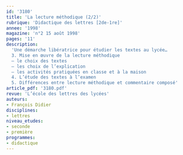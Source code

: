 ```yaml
---
id: '3180'
title: 'La lecture méthodique (2/2)'
rubrique: 'Didactique des lettres [2de-1re]'
annee: '1998'
magazine: 'n°2 15 août 1998'
pages: '11'
description: 
  'Une démarche libératrice pour étudier les textes au lycée…
  3. Mise en œuvre de la lecture méthodique
  – le choix des textes
  – les choix de l’explication
  – les activités pratiquées en classe et à la maison
  4. L’étude des textes à l’examen
  5. Différences entre lecture méthodique et commentaire composé'
article_pdf: '3180.pdf'
revue: 'L’école des lettres des lycées'
auteurs:
- François Didier
disciplines:
- lettres
niveau_etudes:
- seconde
- première
programmes:
- didactique
---
```

